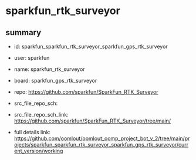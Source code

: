 # sparkfun_rtk_surveyor
 
## summary 
* id: sparkfun_sparkfun_rtk_surveyor_sparkfun_gps_rtk_surveyor
* user: sparkfun
* name: sparkfun_rtk_surveyor
* board: sparkfun_gps_rtk_surveyor
* repo: https://github.com/sparkfun/SparkFun_RTK_Surveyor



* src_file_repo_sch: 
* src_file_repo_sch_link: https://github.com/sparkfun/SparkFun_RTK_Surveyor/tree/main/
* full details link: https://github.com/oomlout/oomlout_oomp_project_bot_v_2/tree/main/projects/sparkfun_sparkfun_rtk_surveyor_sparkfun_gps_rtk_surveyor/current_version/working  







